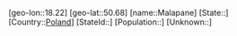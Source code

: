 ﻿---
location: [50.68,18.22]
type: City
tags:
- geo/City


SpocWebEntityId: 32229
isDeleted: false
confidential: public

---
[geo-lon::18.22]
[geo-lat::50.68]
[name::Malapane]
[State::]
[Country::[Poland](geo/Continent/Europe/Poland.md)]
[StateId::]
[Population::]
[Unknown::]

